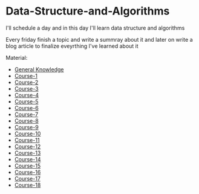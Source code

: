 # Data-Structure-and-Algorithms
I'll schedule a day and in this day I'll learn data structure and algorithms

Every friday finish a topic and write a summray about it and later on write a blog article to finalize eveyrthing I've learned about it 

Material:
-  [General Knowledge](https://www.youtube.com/results?search_query=data+strcuturea+nd+algorithms+frontend)
-  [Course-1](https://www.youtube.com/watch?v=zOjov-2OZ0E)
-  [Course-2](https://www.youtube.com/watch?v=8hly31xKli0)
-  [Course-3](https://www.youtube.com/watch?v=zOjov-2OZ0E)
-  [Course-4](https://www.youtube.com/playlist?list=PLL2zWZTDFZzjxarUL23ydiOgibhRipGYC)
-  [Course-5](https://www.youtube.com/playlist?list=PLTr1xN4uMK5tSBFyXeonC2khyir0aMwQv)
-  [Course-6](https://www.youtube.com/playlist?list=PLn2ipk-jqgZiAHiA70hOxAj8RMUeqYNK3)
-  [Course-7](https://www.youtube.com/playlist?list=PLoK2Lr1miEm-5zCzKE8siQezj9rvQlnca)
-  [Course-8](https://www.youtube.com/watch?v=t2CEgPsws3U)
-  [Course-9](https://www.youtube.com/watch?v=41GSinwoMYA)
-  [Course-10](https://www.youtube.com/watch?v=oBt53YbR9Kk&t=194s)
-  [Course-11](https://www.youtube.com/watch?v=JgWm6sQwS_I)
-  [Course-12](https://www.youtube.com/watch?v=nA2Vu0O6WqI)
-  [Course-13](https://www.youtube.com/watch?v=RBSGKlAvoiM)
-  [Course-14](https://www.youtube.com/watch?v=y-Qj4vRrwv4)
-  [Course-15](https://www.youtube.com/watch?v=Ar9mGfmsgtM)
-  [Course-16](https://www.youtube.com/watch?v=gSnbnYffz7k)
-  [Course-17](https://www.youtube.com/watch?v=ag0-D-srh9E)
-  [Course-18](https://www.youtube.com/watch?v=IJDJ0kBx2LM)
